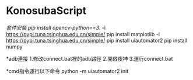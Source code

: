 # KonosubaScript


*套件安裝
pip install opencv-python==3.* -i https://pypi.tuna.tsinghua.edu.cn/simple/
pip install matplotlib -i https://pypi.tuna.tsinghua.edu.cn/simple/
pip install uiautomator2 
pip install numpy

*adb連接
1.修改connect.bat裡的adb路徑
2.開啟夜神
3.運行connect.bat

*cmd指令運行以下命令
python -m uiautomator2 init
